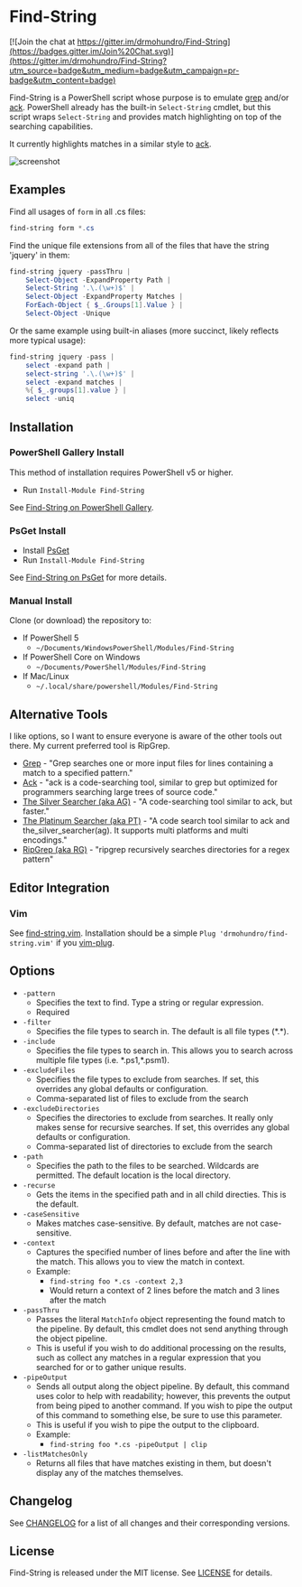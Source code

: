 # Find-String

[![Join the chat at https://gitter.im/drmohundro/Find-String](https://badges.gitter.im/Join%20Chat.svg)](https://gitter.im/drmohundro/Find-String?utm_source=badge&utm_medium=badge&utm_campaign=pr-badge&utm_content=badge)

Find-String is a PowerShell script whose purpose is to emulate [grep](http://en.wikipedia.org/wiki/Grep) and/or [ack](http://beyondgrep.com/).
PowerShell already has the built-in `Select-String` cmdlet, but this script wraps
`Select-String` and provides match highlighting on top of the searching capabilities.

It currently highlights matches in a similar style to [ack](http://beyondgrep.com/).

![screenshot](https://user-images.githubusercontent.com/43072/60065075-2051e200-96f2-11e9-90fe-97f2278942ff.png)

## Examples

Find all usages of `form` in all .cs files:

```ps1
find-string form *.cs
```

Find the unique file extensions from all of the files that have the string
'jquery' in them:

```ps1
find-string jquery -passThru |
    Select-Object -ExpandProperty Path |
    Select-String '.\.(\w+)$' |
    Select-Object -ExpandProperty Matches |
    ForEach-Object { $_.Groups[1].Value } |
    Select-Object -Unique
```

Or the same example using built-in aliases (more succinct, likely reflects more
typical usage):

```ps1
find-string jquery -pass |
    select -expand path |
    select-string '.\.(\w+)$' |
    select -expand matches |
    %{ $_.groups[1].value } |
    select -uniq
```

## Installation

### PowerShell Gallery Install

This method of installation requires PowerShell v5 or higher.

* Run `Install-Module Find-String`

See [Find-String on PowerShell Gallery](https://www.powershellgallery.com/packages/Find-String/).

### PsGet Install

* Install [PsGet](http://psget.net/)
* Run `Install-Module Find-String`

See [Find-String on PsGet](http://psget.net/directory/Find-String/) for more details.

### Manual Install

Clone (or download) the repository to:

* If PowerShell 5
    * `~/Documents/WindowsPowerShell/Modules/Find-String`
* If PowerShell Core on Windows
    * `~/Documents/PowerShell/Modules/Find-String`
* If Mac/Linux
    * `~/.local/share/powershell/Modules/Find-String`

## Alternative Tools

I like options, so I want to ensure everyone is aware of the other tools out there. My current preferred tool is RipGrep.

* [Grep](https://www.gnu.org/software/grep/) - "Grep searches one or more input files for lines containing a match to a specified pattern."
* [Ack](https://github.com/beyondgrep/ack2) - "ack is a code-searching tool, similar to grep but optimized for programmers searching large trees of source code."
* [The Silver Searcher (aka AG)](https://github.com/ggreer/the_silver_searcher) - "A code-searching tool similar to ack, but faster."
* [The Platinum Searcher (aka PT)](https://github.com/monochromegane/the_platinum_searcher) - "A code search tool similar to ack and the_silver_searcher(ag). It supports multi platforms and multi encodings."
* [RipGrep (aka RG)](https://github.com/BurntSushi/ripgrep) - "ripgrep recursively searches directories for a regex pattern"

## Editor Integration

### Vim

See [find-string.vim](https://github.com/drmohundro/find-string.vim). Installation should be a simple `Plug 'drmohundro/find-string.vim'` if you [vim-plug](https://github.com/junegunn/vim-plug).

## Options

* `-pattern`
    * Specifies the text to find. Type a string or regular expression.
    * Required
* `-filter`
    * Specifies the file types to search in. The default is all file types (\*.\*).
* `-include`
    * Specifies the file types to search in. This allows you to search across multiple file types (i.e. \*.ps1,\*.psm1).
* `-excludeFiles`
    * Specifies the file types to exclude from searches. If set, this overrides any global defaults or configuration.
    * Comma-separated list of files to exclude from the search
* `-excludeDirectories`
    * Specifies the directories to exclude from searches. It really only makes sense for recursive searches. If set, this overrides any global defaults or configuration.
    * Comma-separated list of directories to exclude from the search
* `-path`
    * Specifies the path to the files to be searched. Wildcards are permitted. The default location is the local directory.
* `-recurse`
    * Gets the items in the specified path and in all child directies. This is the default.
* `-caseSensitive`
    * Makes matches case-sensitive. By default, matches are not case-sensitive.
* `-context`
    * Captures the specified number of lines before and after the line with the match. This allows you to view the match in context.
    * Example:
        * `find-string foo *.cs -context 2,3`
        * Would return a context of 2 lines before the match and 3 lines after the match
* `-passThru`
    * Passes the literal `MatchInfo` object representing the found match to the pipeline. By default, this cmdlet does not send anything through the object pipeline.
    * This is useful if you wish to do additional processing on the results, such as collect any matches in a regular expression that you searched for or to gather unique results.
* `-pipeOutput`
    * Sends all output along the object pipeline. By default, this command uses color to help with readability; however, this prevents the output from being piped to another command. If you wish to pipe the output of this command to something else, be sure to use this parameter.
    * This is useful if you wish to pipe the output to the clipboard.
    * Example:
        * `find-string foo *.cs -pipeOutput | clip`
* `-listMatchesOnly`
    * Returns all files that have matches existing in them, but doesn't display any of the matches themselves.


## Changelog

See [CHANGELOG](CHANGELOG.md) for a list of all changes and their corresponding versions.

## License

Find-String is released under the MIT license. See [LICENSE](LICENSE) for details.
